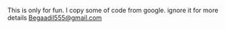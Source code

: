 This is only for fun. I copy some of code from google. ignore it
for more details Begaadil555@gmail.com
